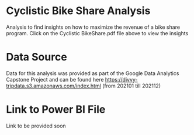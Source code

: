 # Cyclistic Bike Share Analysis
Analysis to find insights on how to maximize the revenue of a bike share program. Click on the Cyclistic BikeShare.pdf file above to view the insights 

# Data Source
Data for this analysis was provided as part of the Google Data Analytics Capstone Project and can be found here https://divvy-tripdata.s3.amazonaws.com/index.html (from 202101 till 202112)

# Link to Power BI File
Link to be provided soon
